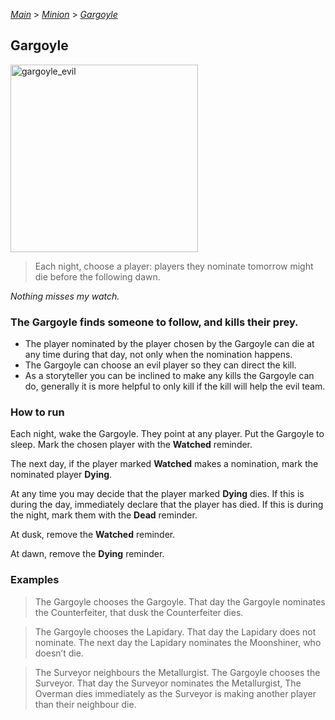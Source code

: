 [*Main*](https://github.com/PowerofMoll/Mining-Timing---A-fancreation-to-Blood-on-the-Clocktower/blob/main/README.md) > [_Minion_](https://github.com/PowerofMoll/Mining-Timing---A-fancreation-to-Blood-on-the-Clocktower/blob/main/Minion/README.md) > [_Gargoyle_](https://github.com/PowerofMoll/Mining-Timing---A-fancreation-to-Blood-on-the-Clocktower/blob/main/Minion/Gargoyle/README.md)

## Gargoyle
<img src="https://github.com/user-attachments/assets/1179e016-7b99-423c-bdc5-6f4c2f1914b9" alt="gargoyle_evil" width="300" height="300">

> Each night, choose a player: players they nominate tomorrow might die before the following dawn.

*Nothing misses my watch.*

### **The Gargoyle finds someone to follow, and kills their prey.**
- The player nominated by the player chosen by the Gargoyle can die at any time during that day, not only when the nomination happens.
- The Gargoyle can choose an evil player so they can direct the kill.
- As a storyteller you can be inclined to make any kills the Gargoyle can do, generally it is more helpful to only kill if the kill will help the evil team.

### How to run
Each night, wake the Gargoyle. They point at any player. Put the Gargoyle to sleep. Mark the chosen player with the **Watched** reminder. 

The next day, if the player marked **Watched** makes a nomination, mark the nominated player **Dying**. 

At any time you may decide that the player marked **Dying** dies. If this is during the day, immediately declare that the player has died. If this is during the night, mark them with the **Dead** reminder.

At dusk, remove the **Watched** reminder.

At dawn, remove the **Dying** reminder.

### Examples
> The Gargoyle chooses the Gargoyle. That day the Gargoyle nominates the Counterfeiter, that dusk the Counterfeiter dies.

> The Gargoyle chooses the Lapidary. That day the Lapidary does not nominate. The next day the Lapidary nominates the Moonshiner, who doesn’t die.

> The Surveyor neighbours the Metallurgist. The Gargoyle chooses the Surveyor. That day the Surveyor nominates the Metallurgist, The Overman dies immediately as the Surveyor is making another player than their neighbour die.
